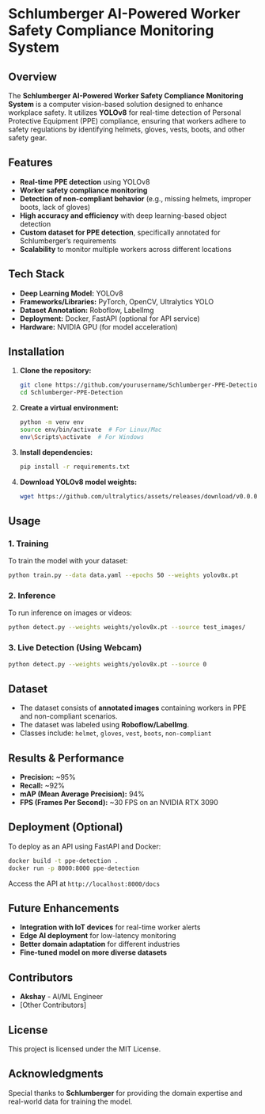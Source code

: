 # Schlumberger AI-Powered Worker Safety Compliance Monitoring System

## Overview
The **Schlumberger AI-Powered Worker Safety Compliance Monitoring System** is a computer vision-based solution designed to enhance workplace safety. It utilizes **YOLOv8** for real-time detection of Personal Protective Equipment (PPE) compliance, ensuring that workers adhere to safety regulations by identifying helmets, gloves, vests, boots, and other safety gear.

## Features
- **Real-time PPE detection** using YOLOv8
- **Worker safety compliance monitoring**
- **Detection of non-compliant behavior** (e.g., missing helmets, improper boots, lack of gloves)
- **High accuracy and efficiency** with deep learning-based object detection
- **Custom dataset for PPE detection**, specifically annotated for Schlumberger’s requirements
- **Scalability** to monitor multiple workers across different locations

## Tech Stack
- **Deep Learning Model:** YOLOv8
- **Frameworks/Libraries:** PyTorch, OpenCV, Ultralytics YOLO
- **Dataset Annotation:** Roboflow, LabelImg
- **Deployment:** Docker, FastAPI (optional for API service)
- **Hardware:** NVIDIA GPU (for model acceleration)

## Installation
1. **Clone the repository:**
   ```bash
   git clone https://github.com/yourusername/Schlumberger-PPE-Detection.git
   cd Schlumberger-PPE-Detection
   ```
2. **Create a virtual environment:**
   ```bash
   python -m venv env
   source env/bin/activate  # For Linux/Mac
   env\Scripts\activate  # For Windows
   ```
3. **Install dependencies:**
   ```bash
   pip install -r requirements.txt
   ```
4. **Download YOLOv8 model weights:**
   ```bash
   wget https://github.com/ultralytics/assets/releases/download/v0.0.0/yolov8x.pt -O weights/yolov8x.pt
   ```

## Usage
### 1. Training
To train the model with your dataset:
```bash
python train.py --data data.yaml --epochs 50 --weights yolov8x.pt
```

### 2. Inference
To run inference on images or videos:
```bash
python detect.py --weights weights/yolov8x.pt --source test_images/
```

### 3. Live Detection (Using Webcam)
```bash
python detect.py --weights weights/yolov8x.pt --source 0
```

## Dataset
- The dataset consists of **annotated images** containing workers in PPE and non-compliant scenarios.
- The dataset was labeled using **Roboflow/LabelImg**.
- Classes include: `helmet`, `gloves`, `vest`, `boots`, `non-compliant`

## Results & Performance
- **Precision:** ~95%
- **Recall:** ~92%
- **mAP (Mean Average Precision):** 94%
- **FPS (Frames Per Second):** ~30 FPS on an NVIDIA RTX 3090

## Deployment (Optional)
To deploy as an API using FastAPI and Docker:
```bash
docker build -t ppe-detection .
docker run -p 8000:8000 ppe-detection
```
Access the API at `http://localhost:8000/docs`

## Future Enhancements
- **Integration with IoT devices** for real-time worker alerts
- **Edge AI deployment** for low-latency monitoring
- **Better domain adaptation** for different industries
- **Fine-tuned model on more diverse datasets**

## Contributors
- **Akshay** - AI/ML Engineer
- [Other Contributors]

## License
This project is licensed under the MIT License.

## Acknowledgments
Special thanks to **Schlumberger** for providing the domain expertise and real-world data for training the model.


